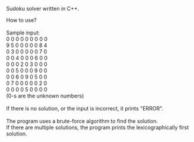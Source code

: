 Sudoku solver written in C++.<br/>

How to use?<br/>
<br/>
Sample input:<br/>
0 0 0 0 0 0 0 0 0<br/>
9 5 0 0 0 0 0 8 4<br/>
0 3 0 0 0 0 0 7 0<br/>
0 0 4 0 0 0 6 0 0<br/>
0 0 0 2 0 3 0 0 0<br/>
0 0 5 0 0 0 9 0 0<br/>
0 0 6 0 9 0 5 0 0<br/>
0 7 0 0 0 0 0 2 0<br/>
0 0 0 0 5 0 0 0 0<br/>
(0-s are the unknown numbers)<br/>
<br/>
If there is no solution, or the input is incorrect, it prints "ERROR".<br/>
<br/>
The program uses a brute-force algorithm to find the solution.<br/>
If there are multiple solutions, the program prints the lexicographically first solution.<br/>
